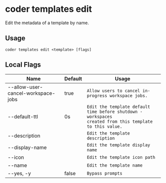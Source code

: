 # coder templates edit

Edit the metadata of a template by name.
## Usage
```console
coder templates edit <template> [flags]
```

## Local Flags
| Name |  Default | Usage |
| ---- |  ------- | ----- |
| --allow-user-cancel-workspace-jobs | true | <code>Allow users to cancel in-progress workspace jobs.</code>|
| --default-ttl | 0s | <code>Edit the template default time before shutdown - workspaces created from this template to this value.</code>|
| --description |  | <code>Edit the template description</code>|
| --display-name |  | <code>Edit the template display name</code>|
| --icon |  | <code>Edit the template icon path</code>|
| --name |  | <code>Edit the template name</code>|
| --yes, -y | false | <code>Bypass prompts</code>|